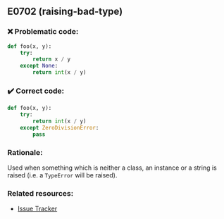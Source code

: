 ## E0702 (raising-bad-type)

### :x: Problematic code:

```python
def foo(x, y):
    try:
        return x / y
    except None:
        return int(x / y)
```

### :heavy_check_mark: Correct code:

```python
def foo(x, y):
    try:
        return int(x / y)
    except ZeroDivisionError:
        pass
```

### Rationale:

Used when something which is neither a class, an instance or a string is
raised (i.e. a `TypeError` will be raised).

### Related resources:

- [Issue Tracker](https://github.com/PyCQA/pylint/issues?q=is%3Aissue+%22raising-bad-type%22+OR+%22E0702%22)
